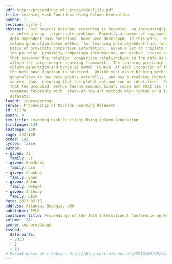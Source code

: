 ```yaml
---
pdf: http://proceedings.mlr.press/v28/li13a.pdf
title: Learning Hash Functions Using Column Generation
number: 1
section: cycle-1
abstract: Fast nearest neighbor searching is becoming  an increasingly important tool
  in solving many  large-scale problems. Recently a number of approaches  to learning
  data-dependent hash functions  have been developed. In this work,  we propose a
  column generation based method  for learning data-dependent hash functions on  the
  basis of proximity comparison information.  Given a set of triplets that encode
  the pairwise  proximity comparison information, our method  learns hash functions
  that preserve the relative  comparison relationships in the data as well as  possible
  within the large-margin learning framework.  The learning procedure is implemented  using
  column generation and hence is named  CGHash. At each iteration of the column generation  procedure,
  the best hash function is selected.  Unlike most other hashing methods, our  method
  generalizes to new data points naturally;  and has a training objective which is
  convex, thus  ensuring that the global optimum can be identified.  Experiments demonstrate
  that the proposed  method learns compact binary codes and that its  retrieval performance
  compares favorably with  state-of-the-art methods when tested on a few  benchmark
  datasets.
layout: inproceedings
series: Proceedings of Machine Learning Research
id: li13a
month: 0
tex_title: Learning Hash Functions Using Column Generation
firstpage: 142
lastpage: 150
page: 142-150
order: 142
cycles: false
author:
- given: Xi
  family: Li
- given: Guosheng
  family: Lin
- given: Chunhua
  family: Shen
- given: Anton
  family: Hengel
- given: Anthony
  family: Dick
date: 2013-02-13
address: Atlanta, Georgia, USA
publisher: PMLR
container-title: Proceedings of the 30th International Conference on Machine Learning
volume: '28'
genre: inproceedings
issued:
  date-parts:
  - 2013
  - 2
  - 13
# Format based on citeproc: http://blog.martinfenner.org/2013/07/30/citeproc-yaml-for-bibliographies/
---
```

